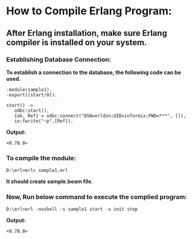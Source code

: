 # How to Compile Erlang Program:
## After Erlang installation, make sure Erlang compiler is installed on your system.
### Establishing Database Connection:
**To establish a connection to the database, the following code can be used.**
```
-module(sample1). 
-export([start/0]). 

start() ->
   odbc:start(), 
   {ok, Ref} = odbc:connect("DSN=erldsn;UID=informix;PWD=***", []), 
   io:fwrite("~p",[Ref]).
```
**Output:**
```
<0.78.0>
```

### To compile the module:
```
D:\erl>erlc sample1.erl
```
**It should create sample.beam file.**

### Now, Run below command to execute the complied program:
```
D:\erl>erl -noshell -s sample1 start -s init stop
```
**Output:**
```
<0.78.0>
```




